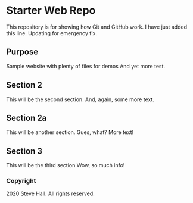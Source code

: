 # Starter Web Repo

This repository is for showing how Git and GitHub work.
I have just added this line.  Updating for emergency fix.

## Purpose

Sample website with plenty of files for demos
And yet more test.

## Section 2

This will be the second section.
And, again, some more text.

## Section 2a

This will be another section.
Gues, what?  More text!

## Section 3

This will be the third section
Wow, so much info!


### Copyright

2020 Steve Hall.  All rights reserved.